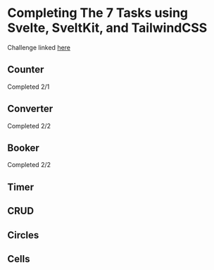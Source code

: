 # Completing The 7 Tasks using Svelte, SveltKit, and TailwindCSS

Challenge linked [here](https://eugenkiss.github.io/7guis/tasks)

## Counter

Completed 2/1

## Converter

Completed 2/2

## Booker

Completed 2/2

## Timer

## CRUD

## Circles

## Cells
